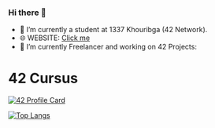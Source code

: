 ### Hi there 👋


- 🔭 I’m currently  a student at 1337 Khouribga (42 Network).
- 🌐 WEBSITE: [Click me](https://mediaplus.ma)
- 🌱 I’m currently Freelancer and working on 42 Projects: 
# 42 Cursus

[![42 Profile Card](https://badge.mediaplus.ma/oaqkoudad )](https://mediaplus.ma)

[![Top Langs](https://mediaplus.ma/oakoudadLang.svg?id=09)](https://mediaplus.ma)

